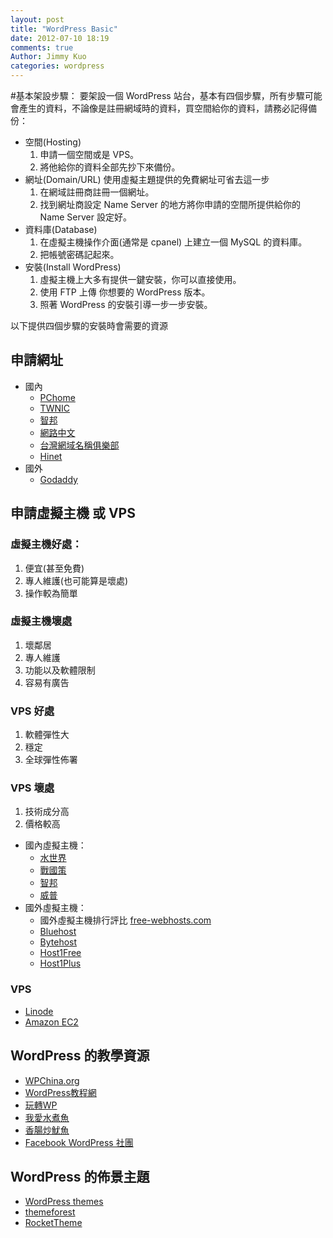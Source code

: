 ```yaml
---
layout: post
title: "WordPress Basic"
date: 2012-07-10 18:19
comments: true
Author: Jimmy Kuo
categories: wordpress
---
```


#基本架設步驟：
要架設一個 WordPress 站台，基本有四個步驟，所有步驟可能會產生的資料，不論像是註冊網域時的資料，買空間給你的資料，請務必記得備份：

<!--more-->

* 空間(Hosting)
  1. 申請一個空間或是 VPS。
  2. 將他給你的資料全部先抄下來備份。
* 網址(Domain/URL) 使用虛擬主題提供的免費網址可省去這一步
  1. 在網域註冊商註冊一個網址。
  2. 找到網址商設定 Name Server 的地方將你申請的空間所提供給你的 Name Server 設定好。
* 資料庫(Database)
  1. 在虛擬主機操作介面(通常是 cpanel) 上建立一個 MySQL 的資料庫。
  2. 把帳號密碼記起來。
* 安裝(Install WordPress)
  1. 虛擬主機上大多有提供一鍵安裝，你可以直接使用。
  2. 使用 FTP 上傳 你想要的 WordPress 版本。
  3. 照著 WordPress 的安裝引導一步一步安裝。

以下提供四個步驟的安裝時會需要的資源

## 申請網址
* 國內
  * [PChome](http://myname.pchome.com.tw/)
  * [TWNIC](http://www.twnic.net.tw/index4.php)
  * [智邦](http://hosting.url.com.tw/buyurl.html)
  * [網路中文](http://www.net-chinese.com.tw/)
  * [台灣網域名稱俱樂部](http://www.domain.club.tw/)
  * [Hinet](http://domain.hinet.net/)
* 國外
  * [Godaddy](www.godaddy.com/)

## 申請虛擬主機 或 VPS

### 虛擬主機好處：
1. 便宜(甚至免費)
2. 專人維護(也可能算是壞處)
3. 操作較為簡單

### 虛擬主機壞處
1. 壞鄰居
2. 專人維護
3. 功能以及軟體限制
4. 容易有廣告

### VPS 好處
1. 軟體彈性大
2. 穩定
3. 全球彈性佈署

### VPS 壞處
1. 技術成分高
2. 價格較高

* 國內虛擬主機：
  * [水世界](http://host.waterworld.tw/)
  * [戰國策](http://www.nss.com.tw/index.php)
  * [智邦](http://hosting.url.com.tw/products.html)
  * [威普](http://www.website.com.tw/)
* 國外虛擬主機：
  * 國外虛擬主機排行評比 [free-webhosts.com](http://www.free-webhosts.com/)
  * [Bluehost](http://www.bluehost.com/)
  * [Bytehost](http://www.byethost.com/)
  * [Host1Free](http://www.host1free.com/)
  * [Host1Plus](http://www.host1plus.com/)

### VPS
* [Linode](http://linode.com)
* [Amazon EC2](http://aws.amazon.com/ec2/pricing/)

## WordPress 的教學資源
* [WPChina.org](http://wpchina.org/)
* [WordPress教程網](http://www.wpcourse.com/)
* [玩轉WP](http://www.wheatv.com/wordpress)
* [我愛水煮魚](http://fairyfish.net/)
* [香腸炒魷魚](http://sofree.cc/)
* [Facebook WordPress 社團](https://www.facebook.com/groups/wordpresstw/)

## WordPress 的佈景主題
* [WordPress themes](http://www.wpthemesfree.com/)
* [themeforest](http://themeforest.net/)
* [RocketTheme](http://www.rockettheme.com/)

